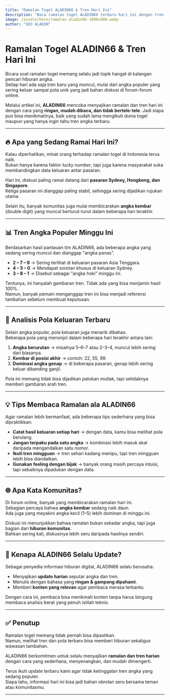 ```yaml
---
title: "Ramalan Togel ALADIN66 & Tren Hari Ini"
description: "Baca ramalan togel ALADIN66 terbaru hari ini dengan tren angka populer, analisis pola keluaran, dan tips sederhana yang mudah dipahami."
image: /assets/hero/ramalan-aladin66-1600x900.webp
author: "SEO ALADIN"
---
```


# Ramalan Togel ALADIN66 & Tren Hari Ini

Bicara soal ramalan togel memang selalu jadi topik hangat di kalangan pencari hiburan angka.  
Setiap hari ada saja tren baru yang muncul, mulai dari angka populer yang sering keluar sampai pola unik yang jadi bahan diskusi di forum-forum online.  

Melalui artikel ini, **ALADIN66** mencoba menyajikan ramalan dan tren hari ini dengan cara yang **ringan, mudah dibaca, dan tidak bertele-tele**. Jadi siapa pun bisa menikmatinya, baik yang sudah lama mengikuti dunia togel maupun yang hanya ingin tahu tren angka terbaru.

---

## 🔥 Apa yang Sedang Ramai Hari Ini?

Kalau diperhatikan, minat orang terhadap ramalan togel di Indonesia terus naik.  
Bukan hanya karena faktor *lucky number*, tapi juga karena masyarakat suka membandingkan data keluaran antar pasaran.  

Hari ini, diskusi paling ramai datang dari **pasaran Sydney, Hongkong, dan Singapore**.  
Ketiga pasaran ini dianggap paling stabil, sehingga sering dijadikan rujukan utama.  

Selain itu, banyak komunitas juga mulai membicarakan **angka kembar** (double digit) yang muncul berturut-turut dalam beberapa hari terakhir.

---

## 📊 Tren Angka Populer Minggu Ini

Berdasarkan hasil pantauan tim ALADIN66, ada beberapa angka yang sedang sering muncul dan dianggap "angka panas".  

- **2 – 7 – 9** → Sering terlihat di keluaran pasaran Asia Tenggara.  
- **4 – 5 – 0** → Mendapat sorotan khusus di keluaran Sydney.  
- **3 – 8 – 1** → Disebut sebagai “angka hoki” minggu ini.  

Tentunya, ini hanyalah gambaran tren. Tidak ada yang bisa menjamin hasil 100%.  
Namun, banyak pemain menganggap tren ini bisa menjadi referensi tambahan sebelum membuat keputusan.

---

## 🔎 Analisis Pola Keluaran Terbaru

Selain angka populer, pola keluaran juga menarik dibahas.  
Beberapa pola yang menonjol dalam beberapa hari terakhir antara lain:

1. **Angka berurutan** → misalnya 5–6–7 atau 2–3–4, muncul lebih sering dari biasanya.  
2. **Kembar di posisi akhir** → contoh: 22, 55, 99.  
3. **Dominasi angka genap** → di beberapa pasaran, genap lebih sering keluar dibanding ganjil.  

Pola ini memang tidak bisa dijadikan patokan mutlak, tapi setidaknya memberi gambaran arah tren.  

---

## 💡 Tips Membaca Ramalan ala ALADIN66

Agar ramalan lebih bermanfaat, ada beberapa tips sederhana yang bisa dipraktikkan:

- **Catat hasil keluaran setiap hari** → dengan data, kamu bisa melihat pola berulang.  
- **Jangan terpaku pada satu angka** → kombinasi lebih masuk akal daripada mengandalkan satu nomor.  
- **Ikuti tren mingguan** → tren sehari kadang menipu, tapi tren mingguan lebih bisa diandalkan.  
- **Gunakan feeling dengan bijak** → banyak orang masih percaya intuisi, tapi sebaiknya dipadukan dengan data.

---

## 🌐 Apa Kata Komunitas?

Di forum online, banyak yang membicarakan ramalan hari ini.  
Sebagian percaya bahwa **angka kembar** sedang naik daun.  
Ada juga yang meyakini angka kecil (1–5) lebih dominan di minggu ini.  

Diskusi ini menunjukkan bahwa ramalan bukan sekadar angka, tapi juga bagian dari **hiburan komunitas**.  
Bahkan sering kali, diskusinya lebih seru daripada hasilnya sendiri.

---

## 📌 Kenapa ALADIN66 Selalu Update?

Sebagai penyedia informasi hiburan digital, ALADIN66 selalu berusaha:

- Menyajikan **update harian** seputar angka dan tren.  
- Menulis dengan bahasa yang **ringan & gampang dipahami**.  
- Memberi **konten yang relevan** agar pembaca merasa terbantu.  

Dengan cara ini, pembaca bisa menikmati konten tanpa harus bingung membaca analisis berat yang penuh istilah teknis.

---

## ✅ Penutup

Ramalan togel memang tidak pernah bisa dipastikan.  
Namun, melihat tren dan pola terbaru bisa memberi hiburan sekaligus wawasan tambahan.  

ALADIN66 berkomitmen untuk selalu menyajikan **ramalan dan tren harian** dengan cara yang sederhana, menyenangkan, dan mudah dimengerti.  

Terus ikuti update terbaru kami agar tidak ketinggalan tren angka yang sedang populer.  
Siapa tahu, informasi hari ini bisa jadi bahan obrolan seru bersama teman atau komunitasmu.  

---
